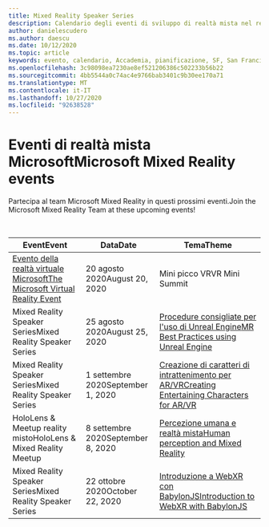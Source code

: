 ```yaml
---
title: Mixed Reality Speaker Series
description: Calendario degli eventi di sviluppo di realtà mista nel reattore a San Francisco.
author: danielescudero
ms.author: daescu
ms.date: 10/12/2020
ms.topic: article
keywords: evento, calendario, Accademia, pianificazione, SF, San Francisco, Reactor
ms.openlocfilehash: 3c98098ea7230ae8ef521206386c502233b56b22
ms.sourcegitcommit: 4bb5544a0c74ac4e9766bab3401c9b30ee170a71
ms.translationtype: MT
ms.contentlocale: it-IT
ms.lasthandoff: 10/27/2020
ms.locfileid: "92638528"
---
```

# <a name="microsoft-mixed-reality-events"></a><span data-ttu-id="a414b-104">Eventi di realtà mista Microsoft</span><span class="sxs-lookup"><span data-stu-id="a414b-104">Microsoft Mixed Reality events</span></span>

<span data-ttu-id="a414b-105">Partecipa al team Microsoft Mixed Reality in questi prossimi eventi.</span><span class="sxs-lookup"><span data-stu-id="a414b-105">Join the Microsoft Mixed Reality Team at these upcoming events!</span></span>

<br>

|<span data-ttu-id="a414b-106">Event</span><span class="sxs-lookup"><span data-stu-id="a414b-106">Event</span></span>|<span data-ttu-id="a414b-107">Data</span><span class="sxs-lookup"><span data-stu-id="a414b-107">Date</span></span>|<span data-ttu-id="a414b-108">Tema</span><span class="sxs-lookup"><span data-stu-id="a414b-108">Theme</span></span>|
|-------------|-------------|-----|
| [<span data-ttu-id="a414b-109">Evento della realtà virtuale Microsoft</span><span class="sxs-lookup"><span data-stu-id="a414b-109">The Microsoft Virtual Reality Event</span></span>](https://www.meetup.com/hololens-mr/events/272364822/)|<span data-ttu-id="a414b-110">20 agosto 2020</span><span class="sxs-lookup"><span data-stu-id="a414b-110">August 20, 2020</span></span>|<span data-ttu-id="a414b-111">Mini picco VR</span><span class="sxs-lookup"><span data-stu-id="a414b-111">VR Mini Summit</span></span>|
| <span data-ttu-id="a414b-112">Mixed Reality Speaker Series</span><span class="sxs-lookup"><span data-stu-id="a414b-112">Mixed Reality Speaker Series</span></span>|<span data-ttu-id="a414b-113">25 agosto 2020</span><span class="sxs-lookup"><span data-stu-id="a414b-113">August 25, 2020</span></span>|[<span data-ttu-id="a414b-114">Procedure consigliate per l'uso di Unreal Engine</span><span class="sxs-lookup"><span data-stu-id="a414b-114">MR Best Practices using Unreal Engine</span></span>](https://channel9.msdn.com/Shows/Docs-Mixed-Reality/Tips-and-Best-Practices-for-using-UE4-in-MR)|
| <span data-ttu-id="a414b-115">Mixed Reality Speaker Series</span><span class="sxs-lookup"><span data-stu-id="a414b-115">Mixed Reality Speaker Series</span></span>|<span data-ttu-id="a414b-116">1 settembre 2020</span><span class="sxs-lookup"><span data-stu-id="a414b-116">September 1, 2020</span></span>|[<span data-ttu-id="a414b-117">Creazione di caratteri di intrattenimento per AR/VR</span><span class="sxs-lookup"><span data-stu-id="a414b-117">Creating Entertaining Characters for AR/VR</span></span>](https://channel9.msdn.com/Shows/Docs-Mixed-Reality/Creating-Entertaining-Characters-for-Mixed-Reality)|
| <span data-ttu-id="a414b-118">HoloLens & Meetup reality misto</span><span class="sxs-lookup"><span data-stu-id="a414b-118">HoloLens & Mixed Reality Meetup</span></span>|<span data-ttu-id="a414b-119">8 settembre 2020</span><span class="sxs-lookup"><span data-stu-id="a414b-119">September 8, 2020</span></span>|[<span data-ttu-id="a414b-120">Percezione umana e realtà mista</span><span class="sxs-lookup"><span data-stu-id="a414b-120">Human perception and Mixed Reality</span></span>](https://channel9.msdn.com/Shows/Docs-Mixed-Reality/Human-Perception-and-Mixed-Reality)|
| <span data-ttu-id="a414b-121">Mixed Reality Speaker Series</span><span class="sxs-lookup"><span data-stu-id="a414b-121">Mixed Reality Speaker Series</span></span>|<span data-ttu-id="a414b-122">22 ottobre 2020</span><span class="sxs-lookup"><span data-stu-id="a414b-122">October 22, 2020</span></span>|[<span data-ttu-id="a414b-123">Introduzione a WebXR con BabylonJS</span><span class="sxs-lookup"><span data-stu-id="a414b-123">Introduction to WebXR with BabylonJS</span></span>](https://channel9.msdn.com/Shows/Docs-Mixed-Reality/Adding-Augmented-Reality-to-your-Typescript-Project)|


